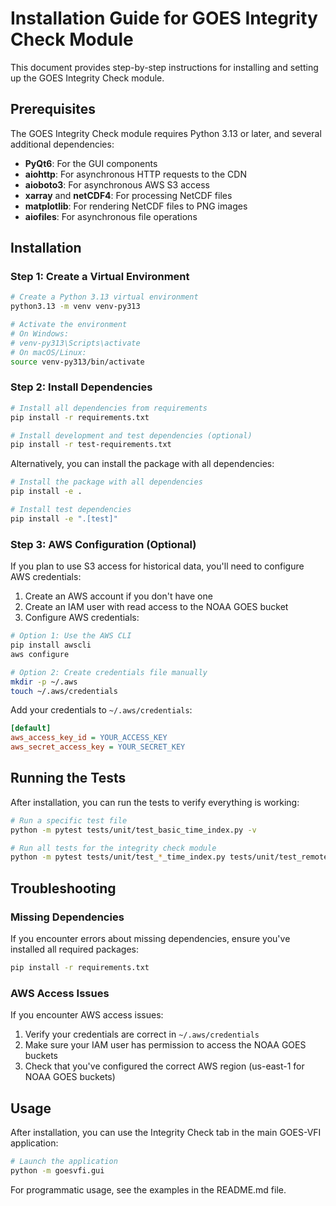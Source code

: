 # Installation Guide for GOES Integrity Check Module

This document provides step-by-step instructions for installing and setting up the GOES Integrity Check module.

## Prerequisites

The GOES Integrity Check module requires Python 3.13 or later, and several additional dependencies:

- **PyQt6**: For the GUI components
- **aiohttp**: For asynchronous HTTP requests to the CDN
- **aioboto3**: For asynchronous AWS S3 access
- **xarray** and **netCDF4**: For processing NetCDF files
- **matplotlib**: For rendering NetCDF files to PNG images
- **aiofiles**: For asynchronous file operations

## Installation

### Step 1: Create a Virtual Environment

```bash
# Create a Python 3.13 virtual environment
python3.13 -m venv venv-py313

# Activate the environment
# On Windows:
# venv-py313\Scripts\activate
# On macOS/Linux:
source venv-py313/bin/activate
```

### Step 2: Install Dependencies

```bash
# Install all dependencies from requirements
pip install -r requirements.txt

# Install development and test dependencies (optional)
pip install -r test-requirements.txt
```

Alternatively, you can install the package with all dependencies:

```bash
# Install the package with all dependencies
pip install -e .

# Install test dependencies
pip install -e ".[test]"
```

### Step 3: AWS Configuration (Optional)

If you plan to use S3 access for historical data, you'll need to configure AWS credentials:

1. Create an AWS account if you don't have one
2. Create an IAM user with read access to the NOAA GOES bucket
3. Configure AWS credentials:

```bash
# Option 1: Use the AWS CLI
pip install awscli
aws configure

# Option 2: Create credentials file manually
mkdir -p ~/.aws
touch ~/.aws/credentials
```

Add your credentials to `~/.aws/credentials`:

```ini
[default]
aws_access_key_id = YOUR_ACCESS_KEY
aws_secret_access_key = YOUR_SECRET_KEY
```

## Running the Tests

After installation, you can run the tests to verify everything is working:

```bash
# Run a specific test file
python -m pytest tests/unit/test_basic_time_index.py -v

# Run all tests for the integrity check module
python -m pytest tests/unit/test_*_time_index.py tests/unit/test_remote_stores.py tests/unit/test_netcdf_renderer.py tests/unit/test_reconcile_manager.py tests/unit/test_enhanced_view_model.py -v
```

## Troubleshooting

### Missing Dependencies

If you encounter errors about missing dependencies, ensure you've installed all required packages:

```bash
pip install -r requirements.txt
```

### AWS Access Issues

If you encounter AWS access issues:

1. Verify your credentials are correct in `~/.aws/credentials`
2. Make sure your IAM user has permission to access the NOAA GOES buckets
3. Check that you've configured the correct AWS region (us-east-1 for NOAA GOES buckets)

## Usage

After installation, you can use the Integrity Check tab in the main GOES-VFI application:

```bash
# Launch the application
python -m goesvfi.gui
```

For programmatic usage, see the examples in the README.md file.
